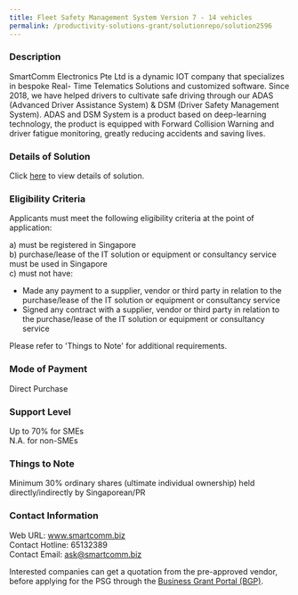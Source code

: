 ```yaml
---
title: Fleet Safety Management System Version 7 - 14 vehicles
permalink: /productivity-solutions-grant/solutionrepo/solution2596
---
```


### Description

SmartComm Electronics Pte Ltd is a dynamic IOT company that specializes in bespoke Real- Time Telematics Solutions and customized software. Since 2018, we have helped drivers to cultivate safe driving through our ADAS (Advanced Driver Assistance System) & DSM (Driver Safety Management System). 
ADAS and DSM System is a product based on deep-learning technology, the product is equipped with Forward Collision Warning and driver fatigue monitoring, greatly reducing accidents and saving lives.

### Details of Solution

Click <a href='https://www.gobusiness.gov.sg/images/psg/SmartComm_Electronics_20210158_Desensitised_Annex_3_Part_5.pdf' target='_blank' rel='noopener'>here</a> to view details of solution.

### Eligibility Criteria

Applicants must meet the following eligibility criteria at the point of application:

a) must be registered in Singapore <br>
b) purchase/lease of the IT solution or equipment or consultancy service must be used in Singapore <br>
c) must not have:
- Made any payment to a supplier, vendor or third party in relation to the purchase/lease of the IT solution or equipment or consultancy service
- Signed any contract with a supplier, vendor or third party in relation to the purchase/lease of the IT solution or equipment or consultancy service

Please refer to 'Things to Note' for additional requirements.

### Mode of Payment
Direct Purchase

### Support Level
Up to 70% for SMEs <br>
N.A. for non-SMEs

### Things to Note
Minimum 30% ordinary shares (ultimate individual ownership) held directly/indirectly by Singaporean/PR

### Contact Information
Web URL: www.smartcomm.biz <br>Contact Hotline: 65132389 <br>Contact Email: ask@smartcomm.biz <br>

Interested companies can get a quotation from the pre-approved vendor, before applying for the PSG through the <a target='_blank' rel='noopener' href='https://www.businessgrants.gov.sg/'>Business Grant Portal (BGP)</a>.
